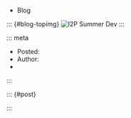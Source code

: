  - Blog 

::: {#blog-topimg}
![I2P Summer
Dev](images/I2PSummerDev-Primary.svg "I2P Summer Dev")
:::



::: meta
- Posted: 
- Author: 
- 
:::

::: {#post}
 
:::


